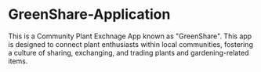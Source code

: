 # GreenShare-Application
This is a Community Plant Exchnage App known as "GreenShare". This app is designed to connect plant enthusiasts within local communities, fostering a culture of sharing, exchanging, and trading plants and gardening-related items. 
